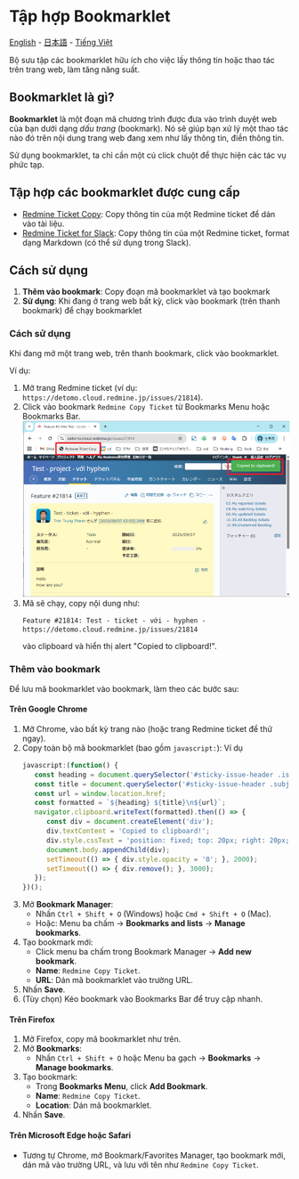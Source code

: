 # Tập hợp Bookmarklet

[English](README.en.md) - [日本語](README.ja.md) - [Tiếng Việt](README.md)

Bộ sưu tập các bookmarklet hữu ích cho việc lấy thông tin hoặc thao tác trên trang web, làm tăng năng suất.

## Bookmarklet là gì?

**Bookmarklet** là một đoạn mã chương trình được đưa vào trình duyệt web của bạn dưới dạng *dấu trang* (bookmark). Nó sẽ giúp bạn xử lý một thao tác nào đó trên nội dung trang web đang xem như lấy thông tin, điền thông tin.

Sử dụng bookmarklet, ta chỉ cần một cú click chuột để thực hiện các tác vụ phức tạp.

## Tập hợp các bookmarklet được cung cấp

* [Redmine Ticket Copy](src/redmine-ticket-copy): Copy thông tin của một Redmine ticket để dán vào tài liệu.
* [Redmine Ticket for Slack](src/redmine-ticket-copy-markdown): Copy thông tin của một Redmine ticket, format dạng Markdown (có thể sử dụng trong Slack).

## Cách sử dụng

1. **Thêm vào bookmark**: Copy đoạn mã bookmarklet và tạo bookmark
2. **Sử dụng**: Khi đang ở trang web bất kỳ, click vào bookmark (trên thanh bookmark) để chạy bookmarklet

### Cách sử dụng

Khi đang mở một trang web, trên thanh bookmark, click vào bookmarklet.

Ví dụ:
1. Mở trang Redmine ticket (ví dụ: `https://detomo.cloud.redmine.jp/issues/21814`).
2. Click vào bookmark `Redmine Copy Ticket` từ Bookmarks Menu hoặc Bookmarks Bar.
  ![Redmine Ticket Copy bookmarklet](docs/images/RedmineTicketCopyButton.png)
3. Mã sẽ chạy, copy nội dung như:
   ```
   Feature #21814: Test - ticket - với - hyphen -
   https://detomo.cloud.redmine.jp/issues/21814
   ```
   vào clipboard và hiển thị alert "Copied to clipboard!".

### Thêm vào bookmark

Để lưu mã bookmarklet vào bookmark, làm theo các bước sau:

#### Trên Google Chrome
1. Mở Chrome, vào bất kỳ trang nào (hoặc trang Redmine ticket để thử ngay).
2. Copy toàn bộ mã bookmarklet (bao gồm `javascript:`):
   Ví dụ
   ```javascript
   javascript:(function() {
      const heading = document.querySelector('#sticky-issue-header .issue-heading')?.innerText || '';
      const title = document.querySelector('#sticky-issue-header .subject')?.innerText || '';
      const url = window.location.href;
      const formatted = `${heading} ${title}\n${url}`;
      navigator.clipboard.writeText(formatted).then(() => {
         const div = document.createElement('div');
         div.textContent = 'Copied to clipboard!';
         div.style.cssText = 'position: fixed; top: 20px; right: 20px; background: #4CAF50; color: white; padding: 10px 20px; border-radius: 5px; z-index: 9999; opacity: 1; transition: opacity 1s ease-in-out;';
         document.body.appendChild(div);
         setTimeout(() => { div.style.opacity = '0'; }, 2000);
         setTimeout(() => { div.remove(); }, 3000);
      });
   })();
   ```
3. Mở **Bookmark Manager**:
   - Nhấn `Ctrl + Shift + O` (Windows) hoặc `Cmd + Shift + O` (Mac).
   - Hoặc: Menu ba chấm → **Bookmarks and lists** → **Manage bookmarks**.
4. Tạo bookmark mới:
   - Click menu ba chấm trong Bookmark Manager → **Add new bookmark**.
   - **Name**: `Redmine Copy Ticket`.
   - **URL**: Dán mã bookmarklet vào trường URL.
5. Nhấn **Save**.
6. (Tùy chọn) Kéo bookmark vào Bookmarks Bar để truy cập nhanh.

#### Trên Firefox
1. Mở Firefox, copy mã bookmarklet như trên.
2. Mở **Bookmarks**:
   - Nhấn `Ctrl + Shift + O` hoặc Menu ba gạch → **Bookmarks** → **Manage bookmarks**.
3. Tạo bookmark:
   - Trong **Bookmarks Menu**, click **Add Bookmark**.
   - **Name**: `Redmine Copy Ticket`.
   - **Location**: Dán mã bookmarklet.
4. Nhấn **Save**.

#### Trên Microsoft Edge hoặc Safari
- Tương tự Chrome, mở Bookmark/Favorites Manager, tạo bookmark mới, dán mã vào trường URL, và lưu với tên như `Redmine Copy Ticket`.

